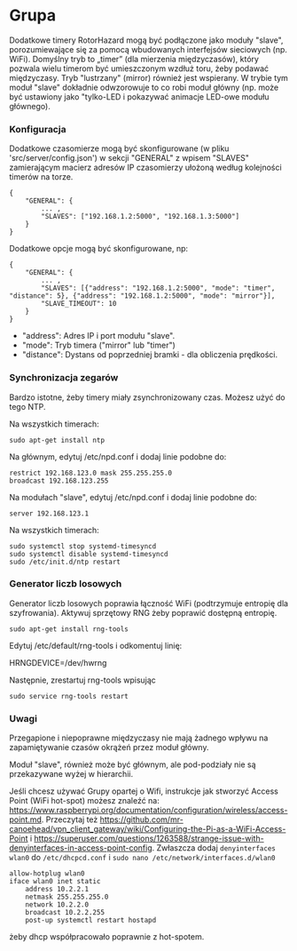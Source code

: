 ﻿# Grupa

Dodatkowe timery RotorHazard mogą być podłączone jako moduły "slave", porozumiewające się za pomocą wbudowanych interfejsów sieciowych (np. WiFi). Domyślny tryb to  „timer” (dla mierzenia międzyczasów), który pozwala wielu timerom być umieszczonym wzdłuż toru, żeby podawać międzyczasy. Tryb "lustrzany" (mirror) również jest wspierany. W trybie tym moduł "slave" dokładnie odwzorowuje to co robi moduł główny (np. może być ustawiony jako "tylko-LED i pokazywać animacje LED-owe modułu głównego).

### Konfiguracja

Dodatkowe czasomierze mogą być skonfigurowane (w pliku 'src/server/config.json') w sekcji "GENERAL" z wpisem "SLAVES" zamierającym macierz adresów IP czasomierzy ułożoną według kolejności timerów na torze.


```
{
	"GENERAL": {
		... ,
		"SLAVES": ["192.168.1.2:5000", "192.168.1.3:5000"]
	}
}
```

Dodatkowe opcje mogą być skonfigurowane, np:

```
{
	"GENERAL": {
		... ,
		"SLAVES": [{"address": "192.168.1.2:5000", "mode": "timer", "distance": 5}, {"address": "192.168.1.2:5000", "mode": "mirror"}],
		"SLAVE_TIMEOUT": 10
	}
}
```
* "address": Adres IP i port modułu "slave".
* "mode": Tryb timera ("mirror" lub "timer")
* "distance": Dystans od poprzedniej bramki - dla obliczenia prędkości.

### Synchronizacja zegarów

Bardzo istotne, żeby timery miały zsynchronizowany czas.
Możesz użyć do tego NTP.

Na wszystkich timerach:

	sudo apt-get install ntp

Na głównym, edytuj /etc/npd.conf i dodaj linie podobne do:

	restrict 192.168.123.0 mask 255.255.255.0
	broadcast 192.168.123.255
	
Na modułach "slave", edytuj /etc/npd.conf i dodaj linie podobne do:

	server 192.168.123.1

Na wszystkich timerach:

	sudo systemctl stop systemd-timesyncd
	sudo systemctl disable systemd-timesyncd
	sudo /etc/init.d/ntp restart

### Generator liczb losowych

Generator liczb losowych poprawia łączność WiFi (podtrzymuje entropię dla szyfrowania). Aktywuj sprzętowy RNG żeby poprawić dostępną entropię.

	sudo apt-get install rng-tools

Edytuj /etc/default/rng-tools i odkomentuj linię:

   HRNGDEVICE=/dev/hwrng

Następnie, zrestartuj rng-tools wpisując

    sudo service rng-tools restart

### Uwagi

Przegapione i niepoprawne międzyczasy nie mają żadnego wpływu na zapamiętywanie czasów okrążeń przez moduł główny.

Moduł "slave", również może być głównym, ale pod-podziały nie są przekazywane wyżej w hierarchii. 

Jeśli chcesz używać Grupy opartej o Wifi, instrukcje jak stworzyć Access Point (WiFi hot-spot) możesz znaleźć na:
<https://www.raspberrypi.org/documentation/configuration/wireless/access-point.md>.
Przeczytaj też <https://github.com/mr-canoehead/vpn_client_gateway/wiki/Configuring-the-Pi-as-a-WiFi-Access-Point>
i <https://superuser.com/questions/1263588/strange-issue-with-denyinterfaces-in-access-point-config>.
Zwłaszcza dodaj `denyinterfaces wlan0` do `/etc/dhcpcd.conf` i `sudo nano /etc/network/interfaces.d/wlan0` 
```
allow-hotplug wlan0
iface wlan0 inet static
	address 10.2.2.1
	netmask 255.255.255.0
	network 10.2.2.0
	broadcast 10.2.2.255
	post-up systemctl restart hostapd
```
żeby dhcp współpracowało poprawnie z hot-spotem.
